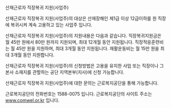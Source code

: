 산재근로자 직장복귀 지원(사업주)

산재근로자 직장복귀 지원(사업주)의 대상은 산재장해인 제1급 이상 12급이하를 원 직장에 복귀시켜 계속 고용하고 있는 사업주 입니다.

산재근로자 직장복귀 지원(사업주)의 지원내용은 다음과 같습니다.
직장복귀지원금은 월 45만 원에서 80만 원까지 지원되며, 최대 12개월 동안 지원됩니다.
직장적응훈련비는 월 45만 원을 지원하며, 최대 3개월 동안 지원됩니다.
재활운동비는 월 15만 원을 최대 3개월 동안 지원합니다.

산재근로자 직장복귀 지원(사업주)의 신청방법은 고용을 유지한 사업 또는 직장이나 그 본사 소재지를 관할하는 공단 지역본부(지사)에 신청 가능합니다.

산재근로자 직장복귀 지원(사업주)에 대한 문의는 근로복지공단을 통해 가능합니다.

근로복지공단의 전화번호는 1588-0075 입니다.
근로복지공단의 사이트 주소는 www.comwel.or.kr 입니다.
